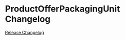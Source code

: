 # ProductOfferPackagingUnit Changelog

[Release Changelog](https://github.com/spryker/product-offer-packaging-unit/releases)
